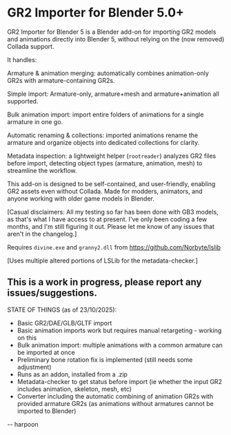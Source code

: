 # GR2 Importer for Blender 5.0+

GR2 Importer for Blender 5 is a Blender add-on for importing GR2 models and animations directly into Blender 5, without relying on the (now removed) Collada support.

It handles:

Armature & animation merging: automatically combines animation-only GR2s with armature-containing GR2s.

Simple import: Armature-only, armature+mesh and armature+animation all supported.

Bulk animation import: import entire folders of animations for a single armature in one go.

Automatic renaming & collections: imported animations rename the armature and organize objects into dedicated collections for clarity.

Metadata inspection: a lightweight helper (`rootreader`) analyzes GR2 files before import, detecting object types (armature, animation, mesh) to streamline the workflow.

This add-on is designed to be self-contained, and user-friendly, enabling GR2 assets even without Collada. Made for modders, animators, and anyone working with older game models in Blender.


[Casual disclaimers: 
	All my testing so far has been done with GB3 models, as that's what I have access to at present.
	I've only been coding a few months, and I'm still figuring it out. Please let me know of any issues that aren't in the changelog.]

Requires `divine.exe` and `granny2.dll` from https://github.com/Norbyte/lslib 

[Uses multiple altered portions of LSLib for the metadata-checker.]

## This is a work in progress, please report any issues/suggestions.

 STATE OF THINGS (as of 23/10/2025):
  * Basic GR2/DAE/GLB/GLTF import
  * Basic animation imports work but requires manual retargeting - working on this
  * Bulk animation import: multiple animations with a common armature can be imported at once
  * Preliminary bone rotation fix is implemented (still needs some adjustment)
  * Runs as an addon, installed from a .zip
  * Metadata-checker to get status before import (ie whether the input GR2 includes animation, skeleton, mesh, etc)
  * Converter including the automatic combining of animation GR2s with provided armature GR2s (as animations without armatures cannot be imported to Blender)

 -- harpoon